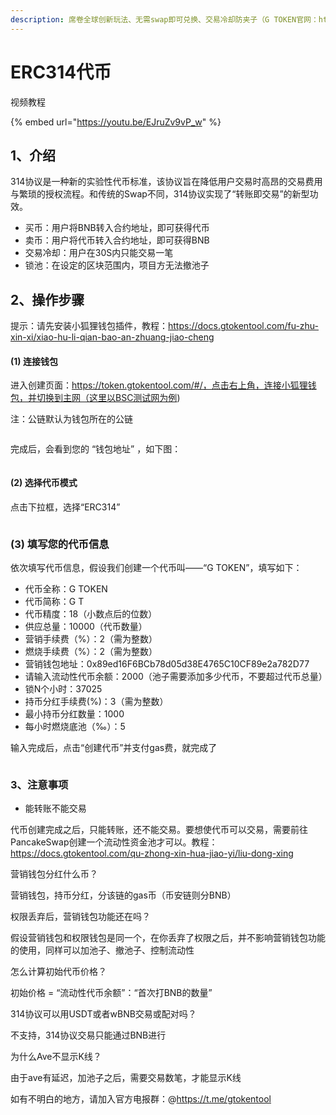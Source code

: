 ```yaml
---
description: 席卷全球创新玩法、无需swap即可兑换、交易冷却防夹子（G TOKEN官网：https://www.gtokentool.com）
---
```


# ERC314代币

视频教程

{% embed url="https://youtu.be/EJruZv9vP_w" %}

## 1、介绍

314协议是一种新的实验性代币标准，该协议旨在降低用户交易时高昂的交易费用与繁琐的授权流程。和传统的Swap不同，314协议实现了“转账即交易”的新型功效。

* 买币：用户将BNB转入合约地址，即可获得代币
* 卖币：用户将代币转入合约地址，即可获得BNB
* 交易冷却：用户在30S内只能交易一笔
* 锁池：在设定的区块范围内，项目方无法撤池子

## 2、操作步骤

提示：请先安装小狐狸钱包插件，教程：https://docs.gtokentool.com/fu-zhu-xin-xi/xiao-hu-li-qian-bao-an-zhuang-jiao-cheng

#### (1) 连接钱包

进入创建页面：https://token.gtokentool.com/#/，点击右上角，连接小狐狸钱包，并切换到主网（这里以BSC测试网为例)

注：公链默认为钱包所在的公链

<figure><img src="https://lh7-us.googleusercontent.com/FDuKRIyAoUBC7fd20VlNJ09LBIRXyrEnlD8_DbxZ5Cc8mkJU_Qu-gZz9vxdtsKORj1-SaL74miqmeYPXwoj24p57nzc3rjRch24A_SYD9G9JucckSaKBK6jNJE-61EjJ-raFF-TLqiiu6vU3VsdMT8U" alt=""><figcaption></figcaption></figure>

完成后，会看到您的  “钱包地址” ，如下图：

<figure><img src="https://lh7-us.googleusercontent.com/2gNL5Tmk66SC-5n-yP0q19PqA9mMByVVBFVPL06RtlpuPGp4dEzc1c7pNFsAV9SFE-9jfi-XGST3CXL4XZ524Jd2rHHPLsjaObZ-2doNmmVO4DZvMmjZDrlrcwKdYdLDnH4a9hUHSpjFIUreeHG3dF4" alt=""><figcaption></figcaption></figure>

#### (2) 选择代币模式

点击下拉框，选择“ERC314”

<figure><img src="https://lh7-us.googleusercontent.com/qvc8KnVqywG9WzZDdcABeWpjHI5qO6CEHBQbDGj4r3lxOMc7HRcIUpQeqBqp-OecfoB6W6m2fbnxEX1OuJfHmIPE1PKqx_9oI9DZGUrUTJfRWHC-2dmQi6oOytQRWcorwnctEYmX3mEAlXYV5Pd4PlI" alt=""><figcaption></figcaption></figure>

### (3) 填写您的代币信息

依次填写代币信息，假设我们创建一个代币叫——“G TOKEN”，填写如下：

* 代币全称：G TOKEN
* 代币简称：G T
* 代币精度：18（小数点后的位数）
* 供应总量：10000（代币数量）
* 营销手续费（%）：2（需为整数）
* 燃烧手续费（%）：2（需为整数）
* 营销钱包地址：0x89ed16F6BCb78d05d38E4765C10CF89e2a782D77
* 请输入流动性代币余额：2000（池子需要添加多少代币，不要超过代币总量）
* 锁N个小时：37025
* 持币分红手续费(%)：3（需为整数）
* 最小持币分红数量：1000
* 每小时燃烧底池（‰）：5

输入完成后，点击“创建代币”并支付gas费，就完成了

<figure><img src="https://lh7-us.googleusercontent.com/8b8YwuccKdRGR7aP1j0k-ae-xjdyBDw7Ylspd1UZQxkG86WRUVu49i5MNrK_ELZVMN3nT9rgsuXcSGAar794UxHt2rLLULRwZ9ovb1BLUmQFREvBTo2qtaAOWrej4rQOCxFalzf9LgOJfAACh_KEaHk" alt=""><figcaption></figcaption></figure>

### 3、注意事项

* 能转账不能交易

代币创建完成之后，只能转账，还不能交易。要想使代币可以交易，需要前往PancakeSwap创建一个流动性资金池才可以。教程：https://docs.gtokentool.com/qu-zhong-xin-hua-jiao-yi/liu-dong-xing

营销钱包分红什么币？

营销钱包，持币分红，分该链的gas币（币安链则分BNB）

权限丢弃后，营销钱包功能还在吗？

假设营销钱包和权限钱包是同一个，在你丢弃了权限之后，并不影响营销钱包功能的使用，同样可以加池子、撤池子、控制流动性

怎么计算初始代币价格？

初始价格 = “流动性代币余额”：“首次打BNB的数量”

314协议可以用USDT或者wBNB交易或配对吗？

不支持，314协议交易只能通过BNB进行

为什么Ave不显示K线？

由于ave有延迟，加池子之后，需要交易数笔，才能显示K线

如有不明白的地方，请加入官方电报群：@https://t.me/gtokentool
